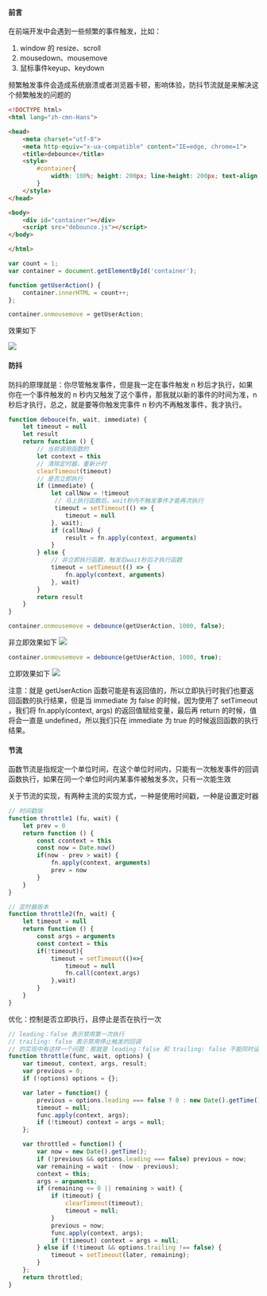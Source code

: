 
#### 前言
在前端开发中会遇到一些频繁的事件触发，比如：

1. window 的 resize、scroll
2. mousedown、mousemove
3. 鼠标事件keyup、keydown

频繁触发事件会造成系统崩溃或者浏览器卡顿，影响体验，防抖节流就是来解决这个频繁触发的问题的
```html
<!DOCTYPE html>
<html lang="zh-cmn-Hans">

<head>
    <meta charset="utf-8">
    <meta http-equiv="x-ua-compatible" content="IE=edge, chrome=1">
    <title>debounce</title>
    <style>
        #container{
            width: 100%; height: 200px; line-height: 200px; text-align: center; color: #fff; background-color: #444; font-size: 30px;
        }
    </style>
</head>

<body>
    <div id="container"></div>
    <script src="debounce.js"></script>
</body>

</html>
```
```js
var count = 1;
var container = document.getElementById('container');

function getUserAction() {
    container.innerHTML = count++;
};

container.onmousemove = getUserAction;
```
效果如下

![](https://camo.githubusercontent.com/a63c64f8b1b09962064f3d112edfc00ccdc039f625459e9400b3e746f71a0d3d/68747470733a2f2f63646e2e6a7364656c6976722e6e65742f67682f6d717971696e6766656e672f426c6f672f496d616765732f6465626f756e63652f6465626f756e63652e676966)

#### 防抖
防抖的原理就是：你尽管触发事件，但是我一定在事件触发 n 秒后才执行，如果你在一个事件触发的 n 秒内又触发了这个事件，那我就以新的事件的时间为准，n 秒后才执行，总之，就是要等你触发完事件 n 秒内不再触发事件，我才执行。

```js
function debouce(fn, wait, immediate) {
    let timeout = null
    let result
    return function () {
        // 当前调用函数的
        let context = this
        // 清除定时器，重新计时
        clearTimeout(timeout)
        // 是否立即执行
        if (immediate) {
            let callNow = !timeout
             // 马上执行函数后，wait秒内不触发事件才能再次执行
             timeout = setTimeout(() => {
                timeout = null
            }, wait);
            if (callNow) {
                result = fn.apply(context, arguments)
            }
        } else {
            // 非立即执行函数，触发后wait秒后才执行函数
            timeout = setTimeout(() => {
                fn.apply(context, arguments)
            }, wait)
        }
        return result
    }
}
```
```js
container.onmousemove = debounce(getUserAction, 1000, false);
```
非立即效果如下
![](https://camo.githubusercontent.com/93ec162f14331b5a007f6d01a690226106767acccd6d7b3a98b7b7059ddcbdf0/68747470733a2f2f63646e2e6a7364656c6976722e6e65742f67682f6d717971696e6766656e672f426c6f672f496d616765732f6465626f756e63652f6465626f756e63652d312e676966)

```js
container.onmousemove = debounce(getUserAction, 1000, true);
```
立即效果如下
![](https://camo.githubusercontent.com/fa0924f50ec5417ab7225850fce48540bb396e8e38a0b02b6cec58aefba22eb0/68747470733a2f2f63646e2e6a7364656c6976722e6e65742f67682f6d717971696e6766656e672f426c6f672f496d616765732f6465626f756e63652f6465626f756e63652d342e676966)

注意：就是 getUserAction 函数可能是有返回值的，所以立即执行时我们也要返回函数的执行结果，但是当 immediate 为 false 的时候，因为使用了 setTimeout ，我们将 fn.apply(context, args) 的返回值赋给变量，最后再 return 的时候，值将会一直是 undefined，所以我们只在 immediate 为 true 的时候返回函数的执行结果。

#### 节流
函数节流是指规定一个单位时间，在这个单位时间内，只能有一次触发事件的回调函数执行，如果在同一个单位时间内某事件被触发多次，只有一次能生效

关于节流的实现，有两种主流的实现方式，一种是使用时间戳，一种是设置定时器

```js
// 时间戳版
function throttle1 (fu, wait) {
    let prev = 0
    return function () {
        const ccontext = this
        const now = Date.now()
        if(now - prev > wait) {
            fn.apply(context, arguments)
            prev = now
        }
    }
}
```
```js
// 定时器版本
function throttle2(fn, wait) {
    let timeout = null
    return function () {
        const args = arguments
        const context = this
        if(!timeout){
            timeout = setTimeout(()=>{
                timeout = null
                fn.call(context,args)
            },wait)
        }
    }
}
```

优化：控制是否立即执行，且停止是否在执行一次 
```js
// leading：false 表示禁用第一次执行
// trailing: false 表示禁用停止触发的回调
// 的实现中有这样一个问题：那就是 leading：false 和 trailing: false 不能同时设置。
function throttle(func, wait, options) {
    var timeout, context, args, result;
    var previous = 0;
    if (!options) options = {};

    var later = function() {
        previous = options.leading === false ? 0 : new Date().getTime();
        timeout = null;
        func.apply(context, args);
        if (!timeout) context = args = null;
    };

    var throttled = function() {
        var now = new Date().getTime();
        if (!previous && options.leading === false) previous = now;
        var remaining = wait - (now - previous);
        context = this;
        args = arguments;
        if (remaining <= 0 || remaining > wait) {
            if (timeout) {
                clearTimeout(timeout);
                timeout = null;
            }
            previous = now;
            func.apply(context, args);
            if (!timeout) context = args = null;
        } else if (!timeout && options.trailing !== false) {
            timeout = setTimeout(later, remaining);
        }
    };
    return throttled;
}
```





